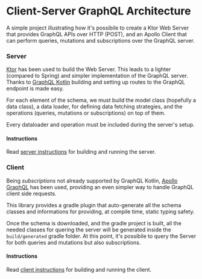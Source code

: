 # Client-Server GraphQL Architecture

A simple project illustrating how it's possibile to create a Ktor Web Server
that provides GraphQL APIs over HTTP (POST), and an Apollo Client that can
perform queries, mutations and subscriptions over the GraphQL server.

### Server
[Ktor](https://github.com/ktorio/ktor) has been used to build the Web Server.
This leads to a lighter (compared to Spring) and simpler implementation of the
GraphQL server.
Thanks to [GraphQL Kotlin](https://github.com/ExpediaGroup/graphql-kotlin)
building and setting up routes to the GraphQL endpoint is made easy.

For each element of the schema, we must build the model class (hopefully a data
class), a data loader, for defining data fetching strategies, and the
operations (queries, mutations or subscriptions) on top of them.

Every dataloader and operation must be included during the server's setup.

#### Instructions
Read [server instructions](./server/README.md) for building and running the server.

### Client
Being *subscriptions* not already supported by GraphQL Kotlin, 
[Apollo GraphQL](https://github.com/apollographql/apollo-kotlin) has been used,
providing an even simpler way to handle GraphQL client side requests.

This library provides a gradle plugin that auto-generate all the schema classes
and informations for providing, at compile time, static typing safety.

Once the schema is downloaded, and the gradle project is built, all the needed
classes for quering the server will be generated inside the `build/generated`
gradle folder. At this point, it's possibile to query the Server for both
queries and mutations but also subscriptions.

#### Instructions
Read [client instructions](./apollo-client/README.md) for building and running
the client.

